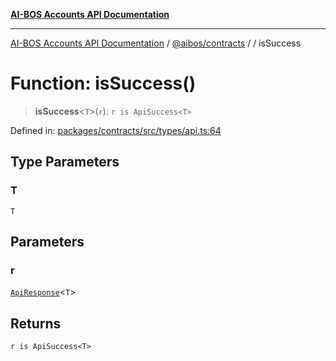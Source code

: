 [**AI-BOS Accounts API Documentation**](../../../README.md)

***

[AI-BOS Accounts API Documentation](../../../README.md) / [@aibos/contracts](../README.md) / [](../README.md) / isSuccess

# Function: isSuccess()

> **isSuccess**\<`T`\>(`r`): `r is ApiSuccess<T>`

Defined in: [packages/contracts/src/types/api.ts:64](https://github.com/pohlai88/accounts/blob/48103fb36d28b2b9bfb33472b6de2f719773cde9/packages/contracts/src/types/api.ts#L64)

## Type Parameters

### T

`T`

## Parameters

### r

[`ApiResponse`](../type-aliases/ApiResponse.md)\<`T`\>

## Returns

`r is ApiSuccess<T>`
